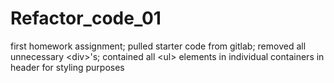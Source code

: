 # Refactor_code_01
first homework assignment; pulled starter code from gitlab; removed all unnecessary &lt;div>'s; contained all &lt;ul> elements in individual containers in header for styling purposes 

